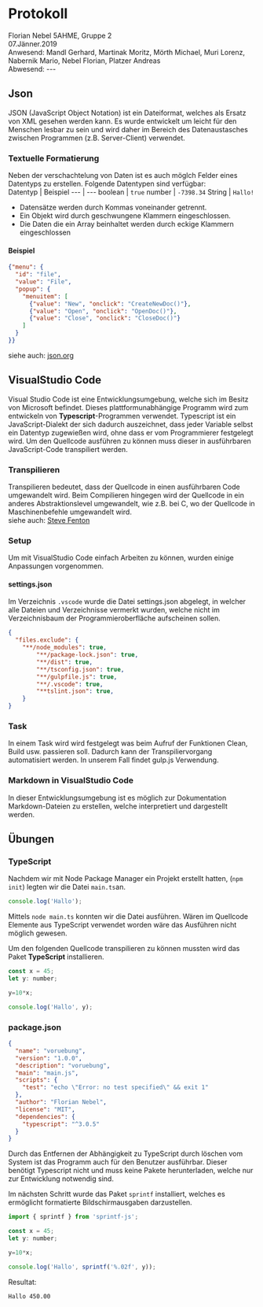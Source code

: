 # Protokoll
Florian Nebel
5AHME, Gruppe 2  
07.Jänner.2019  
Anwesend: Mandl Gerhard, Martinak Moritz, Mörth Michael, Muri Lorenz, Nabernik Mario, Nebel Florian, Platzer Andreas  
Abwesend: ---

## Json
JSON (JavaScript Object Notation) ist ein Dateiformat, welches als Ersatz von XML gesehen werden kann. Es wurde entwickelt um 
leicht für den Menschen lesbar zu sein und wird daher im Bereich des Datenaustasches zwischen Programmen (z.B. Server-Client) 
verwendet.
  
### Textuelle Formatierung
Neben der verschachtelung von Daten ist es auch möglch Felder eines Datentyps zu erstellen.
Folgende Datentypen sind verfügbar:  
Datentyp | Beispiel
--- | ---
boolean | `true`
number | `-7398.34`
String | `Hallo!`
  
* Datensätze werden durch Kommas voneinander getrennt.
* Ein Objekt wird durch geschwungene Klammern eingeschlossen.
* Die Daten die ein Array beinhaltet werden durch eckige Klammern eingeschlossen

#### Beispiel
```json
{"menu": {
  "id": "file",
  "value": "File",
  "popup": {
    "menuitem": [
      {"value": "New", "onclick": "CreateNewDoc()"},
      {"value": "Open", "onclick": "OpenDoc()"},
      {"value": "Close", "onclick": "CloseDoc()"}
    ]
  }
}}
```
siehe auch: [json.org](www.json.org)  


## VisualStudio Code
Visual Studio Code ist eine Entwicklungsumgebung, welche sich im Besitz von Microsoft befindet. Dieses plattformunabhängige 
Programm wird zum entwickeln von **Typescript**-Programmen verwendet. Typescript ist ein JavaScript-Dialekt der sich dadurch 
auszeichnet, dass jeder Variable selbst ein Datentyp zugewießen wird, ohne dass er vom Programmierer festgelegt wird. Um den
Quellcode ausführen zu können muss dieser in ausführbaren JavaScript-Code transpiliert werden.

### Transpilieren
Transpilieren bedeutet, dass der Quellcode in einen ausführbaren Code umgewandelt wird. Beim Compilieren hingegen wird der 
Quellcode in ein anderes Abstraktionslevel umgewandelt, wie z.B. bei C, wo der Quellcode in Maschinenbefehle umgewandelt wird.  
siehe auch: [Steve Fenton](https://www.stevefenton.co.uk/2012/11/compiling-vs-transpiling/)

### Setup
Um mit VisualStudio Code einfach Arbeiten zu können, wurden einige Anpassungen vorgenommen.  

#### settings.json
Im Verzeichnis `.vscode` wurde die Datei settings.json abgelegt, in welcher alle Dateien und Verzeichnisse vermerkt wurden, welche
nicht im Verzeichnisbaum der Programmieroberfläche aufscheinen sollen.
```json
{
  "files.exclude": {
    "**/node_modules": true,
		"**/package-lock.json": true,
		"**/dist": true,
		"**/tsconfig.json": true,
		"**/gulpfile.js": true,
		"**/.vscode": true,
		"**tslint.json": true,
	}
}
```

### Task
In einem Task wird wird festgelegt was beim Aufruf der Funktionen Clean, Build usw. passieren soll. Dadurch kann der 
Transpiliervorgang automatisiert werden. In unserem Fall findet gulp.js Verwendung.

### Markdown in VisualStudio Code
In dieser Entwicklungsumgebung ist es möglich zur Dokumentation Markdown-Dateien zu erstellen, welche interpretiert und dargestellt 
werden.

## Übungen
### TypeScript
Nachdem wir mit Node Package Manager ein Projekt erstellt hatten, (`npm init`) legten wir die Datei `main.ts`an.  
```js
console.log('Hallo');
```  
Mittels `node main.ts` konnten wir die Datei ausführen. Wären im Quellcode Elemente aus TypeScript verwendet worden wäre das 
Ausführen nicht möglich gewesen.  
  
Um den folgenden Quellcode transpilieren zu können mussten wird das Paket **TypeScript** installieren.
```js
const x = 45;
let y: number;

y=10*x;

console.log('Hallo', y);
```  
### package.json
```json
{
  "name": "voruebung",
  "version": "1.0.0",
  "description": "voruebung",
  "main": "main.js",
  "scripts": {
    "test": "echo \"Error: no test specified\" && exit 1"
  },
  "author": "Florian Nebel",
  "license": "MIT",
  "dependencies": {
    "typescript": "^3.0.5"
  }
}
```
Durch das Entfernen der Abhängigkeit zu TypeScript durch löschen vom System ist das Programm auch für den Benutzer ausführbar. 
Dieser benötigt Typescript nicht und muss keine Pakete herunterladen, welche nur zur Entwicklung notwendig sind.
  
Im nächsten Schritt wurde das Paket `sprintf` installiert, welches es ermöglicht formatierte Bildschirmausgaben darzustellen.
```js
import { sprintf } from 'sprintf-js';

const x = 45;
let y: number;

y=10*x;

console.log('Hallo', sprintf('%.02f', y));
```
  
Resultat:
```
Hallo 450.00
```
